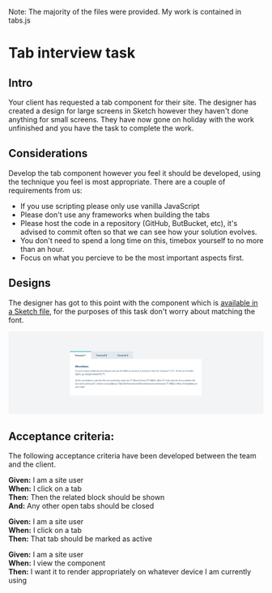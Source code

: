 Note: The majority of the files were provided. My work is contained in tabs.js

# Tab interview task

## Intro
Your client has requested a tab component for their site. The designer has created a design for large screens in Sketch however they haven't done anything for small screens. They have now gone on holiday with the work unfinished and you have the task to complete the work.

## Considerations

Develop the tab component however you feel it should be developed, using the technique you feel is most appropriate. There are a couple of requirements from us:

- If you use scripting please only use vanilla JavaScript
- Please don't use any frameworks when building the tabs
- Please host the code in a repository (GitHub, ButBucket, etc), it's advised to commit often so that we can see how your solution evolves.
- You don't need to spend a long time on this, timebox yourself to no more than an hour.
- Focus on what you percieve to be the most important aspects first.

## Designs
The designer has got to this point with the component which is [available in a Sketch file](tab-component.sketch), for the purposes of this task don't worry about matching the font.

![Tab design](tab-component.jpg)


## Acceptance criteria:

The following acceptance criteria have been developed between the team and the client.

**Given:** I am a site user  
**When:** I click on a tab  
**Then:** Then the related block should be shown  
**And:** Any other open tabs should be closed

**Given:** I am a site user  
**When:** I click on a tab  
**Then:** That tab should be marked as active

**Given:** I am a site user  
**When:** I view the component  
**Then:** I want it to render appropriately on whatever device I am currently using
